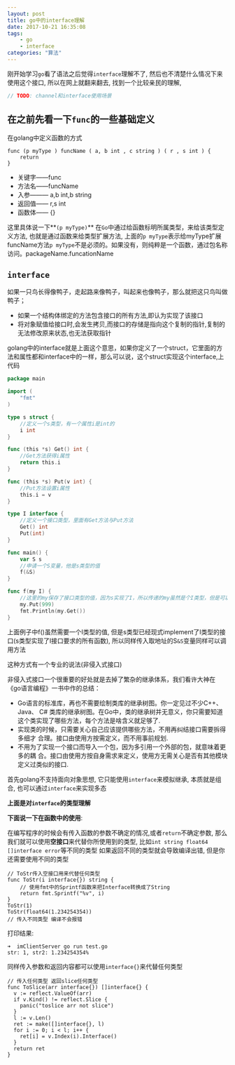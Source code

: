 ```yaml
---
layout: post
title: go中的interface理解
date: 2017-10-21 16:35:08
tags:
    - go
    - interface
categories: "算法"
---
```


刚开始学习`go`看了语法之后觉得`interface`理解不了, 然后也不清楚什么情况下来使用这个接口, 所以在网上就翻来翻去, 找到一个比较亲民的理解, 
```javascript
// TODO: channel和interface使用场景
```

## 在之前先看一下`func`的一些基础定义
在golang中定义函数的方式
```golang
func (p myType ) funcName ( a, b int , c string ) ( r , s int ) {
    return
}
```
- 关键字——func
- 方法名——funcName
- 入参——— a,b int,b string
- 返回值—— r,s int
- 函数体—— {}

这里具体说一下**`(p myType)`**
在`Go`中通过给函数标明所属类型，来给该类型定义方法, 也就是通过函数来给类型扩展方法, 上面的`p myType`表示给myType扩展funcName方法`p myType`不是必须的。如果没有，则纯粹是一个函数，通过包名称访问。packageName.funcationName

## `interface`
如果一只鸟长得像鸭子，走起路来像鸭子，叫起来也像鸭子，那么就把这只鸟叫做鸭子；

- 如果一个结构体绑定的方法包含接口的所有方法,即认为实现了该接口
- 将对象赋值给接口时,会发生拷贝,而接口的存储是指向这个复制的指针,复制的无法修改原来状态,也无法获取指针

golang中的interface就是上面这个意思，如果你定义了一个struct，它里面的方法和属性都和interface中的一样，那么可以说，这个struct实现这个interface,上代码

```go
package main

import (
	"fmt"
)

type s struct {
    //定义一个s类型，有一个属性i是int的
	i int
}

func (this *s) Get() int {
    //Get方法获得i属性
	return this.i
}

func (this *s) Put(v int) {
    //Put方法设置i属性
	this.i = v
}

type I interface {
    //定义一个接口类型，里面有Get方法与Put方法
	Get() int
	Put(int)
}

func main() {
	var S s
    //申请一个S变量，他是s类型的值
	f(&S)
}

func f(my I) {
    //这里的my保存了接口类型的值，因为s实现了I，所以传递的my虽然是个I类型，但是可以当作s类型来使用
	my.Put(999)
	fmt.Println(my.Get())
}
```

上面例子中f()虽然需要一个I类型的值,  但是s类型已经现式implement了I类型的接口(s类型实现了I接口要求的所有函数), 所以同样传入取地址的S`&S`变量同样可以调用方法

这种方式有一个专业的说法(非侵入式接口)

非侵入式接口一个很重要的好处就是去掉了繁杂的继承体系，我们看许大神在《go语言编程》一书中作的总结：
- Go语言的标准库，再也不需要绘制类库的继承树图。你一定见过不少C++、 Java、 C# 类库的继承树图。在Go中，类的继承树并无意义，你只需要知道这个类实现了哪些方法，每个方法是啥含义就足够了.
- 实现类的时候，只需要关心自己应该提供哪些方法，不用再纠结接口需要拆得多细才 合理。接口由使用方按需定义，而不用事前规划.
- 不用为了实现一个接口而导入一个包，因为多引用一个外部的包，就意味着更多的耦 合。接口由使用方按自身需求来定义，使用方无需关心是否有其他模块定义过类似的接口.


首先golang不支持面向对象思想, 它只能使用`interface`来模拟继承, 本质就是组合, 也可以通过`interface`来实现多态

**上面是对`interface`的类型理解**

**下面说一下在函数中的使用**:

在编写程序的时候会有传入函数的参数不确定的情况,或者`return`不确定参数, 那么我们就可以使用**空接口**来代替你所使用到的类型, 比如`int string float64 []interface error`等不同的类型
如果返回不同的类型就会导致编译出错, 但是你还需要使用不同的类型

```golang
// ToStr传入空接口用来代替任何类型
func ToStr(i interface{}) string {
    // 使用fmt中的Sprintf函数来把Interface转换成了String
    return fmt.Sprintf("%v", i)
}
ToStr(1)
ToStr(float64(1.234254354))
// 传入不同类型 编译不会报错
```
打印结果:
```base
➜  imClientServer go run test.go
str: 1, str2: 1.234254354%
```

同样传入参数和返回内容都可以使用`interface{}`来代替任何类型

```golang
// 传入任何类型 返回slice任何类型
func ToSlice(arr interface{}) []interface{} {
  v := reflect.ValueOf(arr)
  if v.Kind() != reflect.Slice {
    panic("toslice arr not slice")
  }
  l := v.Len()
  ret := make([]interface{}, l)
  for i := 0; i < l; i++ {
    ret[i] = v.Index(i).Interface()
  }
  return ret
}
```
